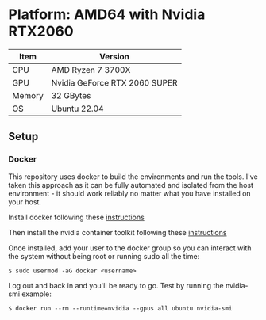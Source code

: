 # Platform: AMD64 with Nvidia RTX2060

| Item    | Version                       |
| ------- | ----------------------------- |
| CPU     | AMD Ryzen 7 3700X             |
| GPU     | Nvidia GeForce RTX 2060 SUPER |
| Memory  | 32 GBytes                     |
| OS      | Ubuntu 22.04                  |

## Setup

### Docker

This repository uses docker to build the environments and run the tools. I've taken this approach as it can
be fully automated and isolated from the host environment - it should work reliably no matter what you have 
installed on your host.

Install docker following these [instructions](https://docs.docker.com/engine/install/ubuntu/)

Then install the nvidia container toolkit following these [instructions](https://docs.nvidia.com/datacenter/cloud-native/container-toolkit/latest/install-guide.html)

Once installed, add your user to the docker group so you can interact with the system without being root or
running sudo all the time:

    $ sudo usermod -aG docker <username>

Log out and back in and you'll be ready to go. Test by running the nvidia-smi example:

    $ docker run --rm --runtime=nvidia --gpus all ubuntu nvidia-smi

